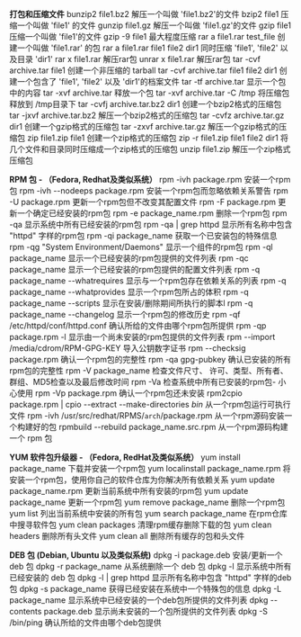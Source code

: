 



**打包和压缩文件** 
 bunzip2 file1.bz2 解压一个叫做 'file1.bz2'的文件 
 bzip2 file1 压缩一个叫做 'file1' 的文件 
 gunzip file1.gz 解压一个叫做 'file1.gz'的文件 
 gzip file1 压缩一个叫做 'file1'的文件 
 gzip -9 file1 最大程度压缩 
 rar a file1.rar test_file 创建一个叫做 'file1.rar' 的包 
 rar a file1.rar file1 file2 dir1 同时压缩 'file1', 'file2' 以及目录 'dir1' 
 rar x file1.rar 解压rar包 
 unrar x file1.rar 解压rar包 
 tar -cvf archive.tar file1 创建一个非压缩的 tarball 
 tar -cvf archive.tar file1 file2 dir1 创建一个包含了 'file1', 'file2' 以及 'dir1'的档案文件 
 tar -tf archive.tar 显示一个包中的内容 
 tar -xvf archive.tar 释放一个包 
 tar -xvf archive.tar -C /tmp 将压缩包释放到 /tmp目录下 
 tar -cvfj archive.tar.bz2 dir1 创建一个bzip2格式的压缩包 
 tar -jxvf archive.tar.bz2 解压一个bzip2格式的压缩包 
 tar -cvfz archive.tar.gz dir1 创建一个gzip格式的压缩包 
 tar -zxvf archive.tar.gz 解压一个gzip格式的压缩包 
 zip file1.zip file1 创建一个zip格式的压缩包 
 zip -r file1.zip file1 file2 dir1 将几个文件和目录同时压缩成一个zip格式的压缩包 
 unzip file1.zip 解压一个zip格式压缩包 



**RPM 包 - （Fedora, Redhat及类似系统）** 
 rpm -ivh package.rpm 安装一个rpm包 
 rpm -ivh --nodeeps package.rpm 安装一个rpm包而忽略依赖关系警告 
 rpm -U package.rpm 更新一个rpm包但不改变其配置文件 
 rpm -F package.rpm 更新一个确定已经安装的rpm包 
 rpm -e package_name.rpm 删除一个rpm包 
 rpm -qa 显示系统中所有已经安装的rpm包 
 rpm -qa | grep httpd 显示所有名称中包含 "httpd" 字样的rpm包 
 rpm -qi package_name 获取一个已安装包的特殊信息 
 rpm -qg "System Environment/Daemons" 显示一个组件的rpm包 
 rpm -ql package_name 显示一个已经安装的rpm包提供的文件列表 
 rpm -qc package_name 显示一个已经安装的rpm包提供的配置文件列表 
 rpm -q package_name --whatrequires 显示与一个rpm包存在依赖关系的列表 
 rpm -q package_name --whatprovides 显示一个rpm包所占的体积 
 rpm -q package_name --scripts 显示在安装/删除期间所执行的脚本l 
 rpm -q package_name --changelog 显示一个rpm包的修改历史 
 rpm -qf /etc/httpd/conf/httpd.conf 确认所给的文件由哪个rpm包所提供 
 rpm -qp package.rpm -l 显示由一个尚未安装的rpm包提供的文件列表 
 rpm --import /media/cdrom/RPM-GPG-KEY 导入公钥数字证书 
 rpm --checksig package.rpm 确认一个rpm包的完整性 
 rpm -qa gpg-pubkey 确认已安装的所有rpm包的完整性 
 rpm -V package_name 检查文件尺寸、 许可、类型、所有者、群组、MD5检查以及最后修改时间 
 rpm -Va 检查系统中所有已安装的rpm包- 小心使用 
 rpm -Vp package.rpm 确认一个rpm包还未安装 
 rpm2cpio package.rpm | cpio --extract --make-directories *bin* 从一个rpm包运行可执行文件 
 rpm -ivh /usr/src/redhat/RPMS/`arch`/package.rpm 从一个rpm源码安装一个构建好的包 
 rpmbuild --rebuild package_name.src.rpm 从一个rpm源码构建一个 rpm 包 



**YUM 软件包升级器 - （Fedora, RedHat及类似系统）** 
 yum install package_name 下载并安装一个rpm包 
 yum localinstall package_name.rpm 将安装一个rpm包，使用你自己的软件仓库为你解决所有依赖关系 
 yum update package_name.rpm 更新当前系统中所有安装的rpm包 
 yum update package_name 更新一个rpm包 
 yum remove package_name 删除一个rpm包 
 yum list 列出当前系统中安装的所有包 
 yum search package_name 在rpm仓库中搜寻软件包 
 yum clean packages 清理rpm缓存删除下载的包 
 yum clean headers 删除所有头文件 
 yum clean all 删除所有缓存的包和头文件 



**DEB 包 (Debian, Ubuntu 以及类似系统)** 
 dpkg -i package.deb 安装/更新一个 deb 包 
 dpkg -r package_name 从系统删除一个 deb 包 
 dpkg -l 显示系统中所有已经安装的 deb 包 
 dpkg -l | grep httpd 显示所有名称中包含 "httpd" 字样的deb包 
 dpkg -s package_name 获得已经安装在系统中一个特殊包的信息 
 dpkg -L package_name 显示系统中已经安装的一个deb包所提供的文件列表 
 dpkg --contents package.deb 显示尚未安装的一个包所提供的文件列表 
 dpkg -S /bin/ping 确认所给的文件由哪个deb包提供 

